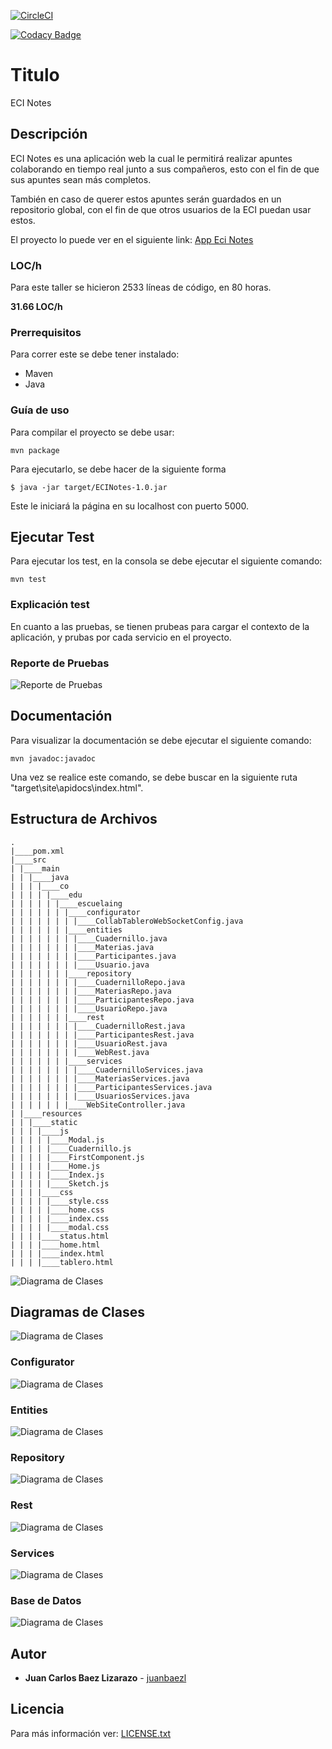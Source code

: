 [![CircleCI](https://dl.circleci.com/status-badge/img/gh/juanbaezl/EciNotes/tree/main.svg?style=svg)](https://dl.circleci.com/status-badge/redirect/gh/juanbaezl/EciNotes/tree/main)

[![Codacy Badge](https://app.codacy.com/project/badge/Grade/1d7e713e733d4ab1b811b70f09bd3320)](https://www.codacy.com/gh/juanbaezl/EciNotes/dashboard?utm_source=github.com&utm_medium=referral&utm_content=juanbaezl/EciNotes&utm_campaign=Badge_Grade)

# Titulo

ECI Notes

## Descripción

ECI Notes es una aplicación web la cual le permitirá realizar apuntes colaborando en tiempo real junto a sus compañeros, esto con el fin de que sus apuntes sean más completos.

También en caso de querer estos apuntes serán guardados en un repositorio global, con el fin de que otros usuarios de la ECI puedan usar estos.

El proyecto lo puede ver en el siguiente link:
[App Eci Notes](https://ecinotes.herokuapp.com/)

### LOC/h

Para este taller se hicieron 2533 líneas de código, en 80 horas.

**31.66 LOC/h**

### Prerrequisitos

Para correr este se debe tener instalado:

- Maven
- Java

### Guía de uso

Para compilar el proyecto se debe usar:

```
mvn package
```

Para ejecutarlo, se debe hacer de la siguiente forma

```
$ java -jar target/ECINotes-1.0.jar
```

Este le iniciará la página en su localhost con puerto 5000.

## Ejecutar Test

Para ejecutar los test, en la consola se debe ejecutar el siguiente comando:

```
mvn test
```

### Explicación test

En cuanto a las pruebas, se tienen prubeas para cargar el contexto de la aplicación, y prubas por cada servicio en el proyecto.

### Reporte de Pruebas

![Reporte de Pruebas](img/report_test.png)

## Documentación

Para visualizar la documentación se debe ejecutar el siguiente comando:

```
mvn javadoc:javadoc
```

Una vez se realice este comando, se debe buscar en la siguiente ruta "target\site\apidocs\index.html".

## Estructura de Archivos

    .
    |____pom.xml
    |____src
    | |____main
    | | |____java
    | | | |____co
    | | | | |____edu
    | | | | | |____escuelaing
    | | | | | | |____configurator
    | | | | | | | |____CollabTableroWebSocketConfig.java
    | | | | | | |____entities
    | | | | | | | |____Cuadernillo.java
    | | | | | | | |____Materias.java
    | | | | | | | |____Participantes.java
    | | | | | | | |____Usuario.java
    | | | | | | |____repository
    | | | | | | | |____CuadernilloRepo.java
    | | | | | | | |____MateriasRepo.java
    | | | | | | | |____ParticipantesRepo.java
    | | | | | | | |____UsuarioRepo.java
    | | | | | | |____rest
    | | | | | | | |____CuadernilloRest.java
    | | | | | | | |____ParticipantesRest.java
    | | | | | | | |____UsuarioRest.java
    | | | | | | | |____WebRest.java
    | | | | | | |____services
    | | | | | | | |____CuadernilloServices.java
    | | | | | | | |____MateriasServices.java
    | | | | | | | |____ParticipantesServices.java
    | | | | | | | |____UsuariosServices.java
    | | | | | | |____WebSiteController.java
    | |____resources
    | | |____static
    | | | |____js
    | | | | |____Modal.js
    | | | | |____Cuadernillo.js
    | | | | |____FirstComponent.js
    | | | | |____Home.js
    | | | | |____Index.js
    | | | | |____Sketch.js
    | | | |____css
    | | | | |____style.css
    | | | | |____home.css
    | | | | |____index.css
    | | | | |____modal.css
    | | | |____status.html
    | | | |____home.html
    | | | |____index.html
    | | | |____tablero.html

![Diagrama de Clases](img/Diagrama_de_Paquetes.png)

## Diagramas de Clases

![Diagrama de Clases](img/Diagrama_de_Clases_Controller.svg)

### Configurator

![Diagrama de Clases](img/Diagrama_de_Clases_Configurator.png)

### Entities

![Diagrama de Clases](img/Diagrama_de_Clases_Entities.svg)

### Repository

![Diagrama de Clases](img/Diagrama_de_Clases_Repository.svg)

### Rest

![Diagrama de Clases](img/Diagrama_de_Clases_Rest.svg)

### Services

![Diagrama de Clases](img/Diagrama_de_Clases_Services.svg)

### Base de Datos

![Diagrama de Clases](img/Diagrama_Base_De_Datos.png)

## Autor

- **Juan Carlos Baez Lizarazo** - [juanbaezl](https://github.com/juanbaezl)

## Licencia

Para más información ver: [LICENSE.txt](License.txt)
